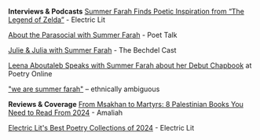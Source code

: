 **Interviews & Podcasts**
[Summer Farah Finds Poetic Inspiration from “The Legend of Zelda”](https://electricliterature.com/summer-farah-finds-poetic-inspiration-from-the-legend-of-zelda/) - Electric Lit 

[About the Parasocial with Summer Farah](https://podcasts.apple.com/us/podcast/2-poet-talk-about-the-parasocial-featuring-summer-farah/id1749089614?i=1000660248583) - Poet Talk

[Julie & Julia with Summer Farah](https://www.iheart.com/podcast/105-the-bechdel-cast-30089535/episode/julie-julia-with-summer-farah-158868453/) - The Bechdel Cast 

[Leena Aboutaleb Speaks with Summer Farah about her Debut Chapbook](https://poetry.onl/read/summer-leena-2) at Poetry Online

["we are summer farah"](https://www.ethnicallyambiguouspod.com/podcasts/we-are-summer-farah.html) – ethnically ambiguous

**Reviews & Coverage**
[From Msakhan to Martyrs: 8 Palestinian Books You Need to Read From 2024](https://www.amaliah.com/post/69988/palestinian-books-need-read-this-year) - Amaliah

[Electric Lit's Best Poetry Collections of 2024](https://electricliterature.com/electric-lits-best-poetry-collections-of-2024/) - Electric Lit 
